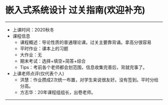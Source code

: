 # 嵌入式系统设计      过关指南(欢迎补充)
------------
- 上课时间：2020秋冬
- 课程信息
  - 课程概述：导论性质的普通理论课。过关主要靠背诵。拿高分很容易
  - 平时作业：课本上的习题
  - 大作业：无
  - 期末考试：选择+填空+简答+综合
  - Tips：考前各个老师都会划范围，信息收集完善后，背就完事了。
- 上课老师点评(仅代表个人)
  - 洪慧：作业攒成2次统一布置，对学生来说很友好。没有签到。平时分给分高。
  - 方志华：20年课程组组长，出卷老师。
 -------
